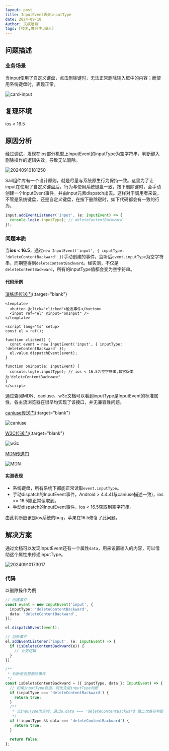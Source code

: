 ```yaml
---
layout: post
title: InputEvent丢失inputType
date: 2024-09-10
Author: 天枫皓月
tags: [技术,兼容性,输入]
---
```


## 问题描述
### 业务场景
当input使用了自定义键盘，点击删除键时，无法正常删除输入框中的内容；而使用系统键盘时，表现正常。

![card-input](https://public.litong.life/blog/card-input.gif)

## 复现环境
ios < 16.5

## 原因分析
经过调试，发现在ios部分机型上InputEvent的inputType为空字符串，判断键入删除操作的逻辑失效，导致无法删除。

![20240910181250](https://public.litong.life/blog/20240910181250.png)

Sail组件库有一个设计原则，就是尽量与系统原生行为保持一致。这里为了让input在使用了自定义键盘后，行为与使用系统键盘一致，按下删除键时，会手动创建一个InputEvent事件，并由input元素dispatch出去。这样对于调用者来说，不管是系统键盘，还是自定义键盘，在按下删除键时，如下代码都会有一致的行为。
```ts
input.addEventListener('input', (e: InputEvent) => {
  console.log(e.inputType); // deleteContentBackward
});
```
### 问题本质 
当**ios < 16.5**，通过`new InputEvent('input', { inputType: 'deleteContentBackward' })`手动创建的事件，监听后`event.inputType`为空字符串，而期望得到`deleteContentBackward`。经实测，不仅是`deleteContentBackward`，所有的inputType值都会变为空字符串。

#### 代码示例
[演练场传送门](https://playcode.io/1993768){:target="blank"}

```vue
<template>
  <button @click="clicked">触发事件</button>
  <input ref="el" @input="onInput" />
</template>

<script lang="ts" setup>
const el = ref();

function clicked() {
  const event = new InputEvent('input', { inputType: 'deleteContentBackward' });
  el.value.dispatchEvent(event);
}

function onInput(e: InputEvent) {
  console.log(e.inputType); // ios < 16.5为空字符串,其它版本为'deleteContentBackward'
}
</script>
```

通过查阅MDN、caniuse、w3c文档可以看到inputType是InputEvent的标准属性，各主流浏览器在很早均实现了该接口，并无兼容性问题。

[caniuse传送门](https://www.w3.org/TR/uievents/#inputevent){:target="blank"}

![caniuse](https://public.litong.life/blog/20240910165045.png)

[W3C传送门](https://www.w3.org/TR/uievents/#inputevent){:target="blank"}

![w3c](https://public.litong.life/blog/20240910170041.png)

[MDN传送门](https://developer.mozilla.org/en-US/docs/Web/API/InputEvent/inputType)

![MDN](https://public.litong.life/blog/20240910172728.png)

#### 实测表现
* 系统键盘，所有系统下都能正常读取`event.inputType`。
* 手动dispatch的InputEvent事件，Android > 4.4.4(与caniuse描述一致)，ios >= 16.5能正常读取到。
* 手动dispatch的InputEvent事件，ios < 16.5获取到空字符串。

由此判断应该是ios系统的bug，苹果在16.5修复了此问题。

## 解决方案
通过文档可以发现InputEvent还有一个属性`data`，用来设置输入的内容，可以借助这个属性来传递inputType。

![20240910173017](https://public.litong.life/blog/20240910173017.png)

### 代码
以删除操作为例

```ts
// 创建事件
const event = new InputEvent('input', {
  inputType: 'deleteContentBackward',
  data: 'deleteContentBackward',
});

el.dispatchEvent(event);

// 监听事件
el.addEventListener('input', (e: InputEvent) => {
  if (isDeleteContentBackward(e)) {
    // 业务逻辑
  }
})

/**
 * 判断是否是删除事件
 */
const isDeleteContentBackward = ({ inputType, data }: InputEvent) => {
  // 如果inputType有值，则优先用inputType判断
  if (inputType === 'deleteContentBackward') {
    return true;
  }
  /**
   * 当inpuType为空时，通过e.data === 'deleteContentBackward'做二次兼容判断
   */
  if (!inputType && data === 'deleteContentBackward') {
    return true;
  }

  return false;
};
```